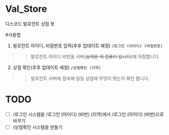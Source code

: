 # Val_Store
디스코드 발로란트 상점 봇

#사용법

1. 발로란트 아이디, 비밀번호 입력(추후 업데이트 예정)
```/로그인 (아이디) (비밀번호)```
> > 발로란트 아이디 비번을 서버(~~실제론 제 컴퓨터 입니다~~)에 저장합니다.

2. 상점 확인(추후 업데이트 예정)
```/상점확인 (지역)```
> > 발로란트 서버에 접속해 일일 상점에 무엇이 떳는지 확인 합니다.

# TODO
- [ ] /로그인 시스템을 /로그인 (아이디) (비번) (지역)에서 /로그인 (아이디) (비번)으로 바꾸기
- [ ] /상점확인 시스템을 만들기

